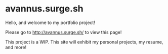 # avannus.surge.sh

Hello, and welcome to my portfolio project!

Please go to <http://avannus.surge.sh/> to view this page!

This project is a WIP. This site will exhibit my personal projects, my resume, and more!
